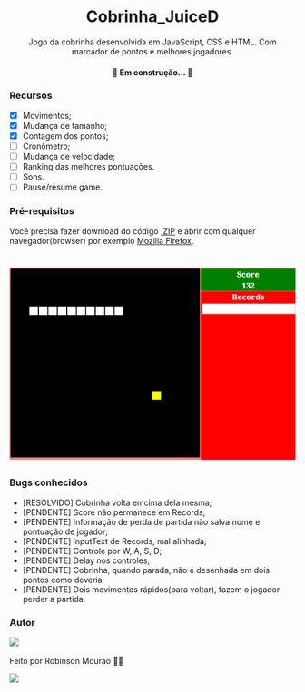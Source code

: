<h1 align="center">Cobrinha_JuiceD</h1>

<p align="center">Jogo da cobrinha desenvolvida em JavaScript, CSS e HTML. Com marcador de pontos e melhores jogadores.</p>

<h4 align="center"> 
	🚧  Em construção...  🚧
</h4>

### Recursos
- [x] Movimentos;
- [x] Mudança de tamanho;
- [x] Contagem dos pontos;
- [ ] Cronômetro;
- [ ] Mudança de velocidade;
- [ ] Ranking das melhores pontuações.
- [ ] Sons.
- [ ] Pause/resume game.

### Pré-requisitos

Você precisa fazer download do código [.ZIP](https://github.com/robinsonmourao/Calculadora_JavaScript/archive/refs/heads/main.zip) e abrir com qualquer navegador(browser) por exemplo [Mozilla Firefox](https://www.mozilla.org/pt-BR/firefox/download/thanks/).

<h1 align="center">
  <img alt="Snake Game JuiceD" src="./snake print.png" />
</h1>

### Bugs conhecidos

- [RESOLVIDO] Cobrinha volta emcima dela mesma;
- [PENDENTE] Score não permanece em Records;
- [PENDENTE] Informação de perda de partida não salva nome e pontuação de jogador;
- [PENDENTE] inputText de Records, mal alinhada;
- [PENDENTE] Controle por W, A, S, D;
- [PENDENTE] Delay nos controles;
- [PENDENTE] Cobrinha, quando parada, não é desenhada em dois pontos como deveria;
- [PENDENTE] Dois movimentos rápidos(para voltar), fazem o jogador perder a partida.

### Autor

<img src="https://avatars.githubusercontent.com/u/49078615?s=400&u=83967b35f8d7a3216118751e37824359e85c2fc9&v=4.png" />

Feito por Robinson Mourão 👋🏽
<div>
  <a href = "mailto:bob.info.guaratiba@gmail.com"><img src="https://img.shields.io/badge/-Gmail-%23333?style=for-the-badge&logo=gmail&logoColor=white" target="_blank"></a> 
</div><br>
